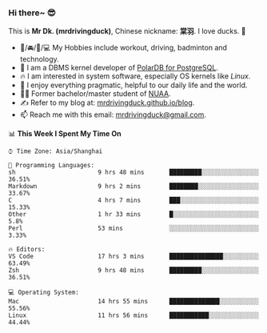 ### Hi there~ 😎

This is **Mr Dk. (mrdrivingduck)**, Chinese nickname: **棠羽**. I love ducks. 🦆

- 💪/🚘/🏸/💻 My Hobbies include workout, driving, badminton and technology.
- 🍊 I am a DBMS kernel developer of [PolarDB for PostgreSQL](https://github.com/ApsaraDB/PolarDB-for-PostgreSQL).
- 🔥 I am interested in system software, especially OS kernels like *Linux*.
- 🔧 I enjoy everything pragmatic, helpful to our daily life and the world.
- 👨‍🎓 Former bachelor/master student of [NUAA](https://en.wikipedia.org/wiki/Nanjing_University_of_Aeronautics_and_Astronautics).
- ✍ Refer to my blog at: [mrdrivingduck.github.io/blog](https://www.mrdrivingduck.cn/blog/#/).
- 📫 Reach me with this email: [mrdrivingduck@gmail.com](mailto:mrdrivingduck@gmail.com).

<!--START_SECTION:waka-->
📊 **This Week I Spent My Time On** 

```text
⌚︎ Time Zone: Asia/Shanghai

💬 Programming Languages: 
sh                       9 hrs 48 mins       █████████░░░░░░░░░░░░░░░░   36.51% 
Markdown                 9 hrs 2 mins        ████████░░░░░░░░░░░░░░░░░   33.67% 
C                        4 hrs 7 mins        ███░░░░░░░░░░░░░░░░░░░░░░   15.33% 
Other                    1 hr 33 mins        █░░░░░░░░░░░░░░░░░░░░░░░░   5.8% 
Perl                     53 mins             ░░░░░░░░░░░░░░░░░░░░░░░░░   3.33%

🔥 Editors: 
VS Code                  17 hrs 3 mins       ███████████████░░░░░░░░░░   63.49% 
Zsh                      9 hrs 48 mins       █████████░░░░░░░░░░░░░░░░   36.51%

💻 Operating System: 
Mac                      14 hrs 55 mins      ██████████████░░░░░░░░░░░   55.56% 
Linux                    11 hrs 56 mins      ███████████░░░░░░░░░░░░░░   44.44%

```


<!--END_SECTION:waka-->

<!-- ![Mr Dk.'s GitHub Stats](https://github-readme-stats.vercel.app/api?username=mrdrivingduck&count_private&show_icons=true&theme=buefy) -->

<!-- ![Most Used Languages](https://github-readme-stats.vercel.app/api/top-langs/?username=mrdrivingduck&exclude_repo=mips32-CPU,snort-tcp-socket&theme=buefy&layout=compact&langs_count=10) -->


<!--
**mrdrivingduck/mrdrivingduck** is a ✨ _special_ ✨ repository because its `README.md` (this file) appears on your GitHub profile.

Here are some ideas to get you started:

- 🔭 I’m currently working on ...
- 🌱 I’m currently learning ...
- 👯 I’m looking to collaborate on ...
- 🤔 I’m looking for help with ...
- 💬 Ask me about ...
- 📫 How to reach me: ...
- 😄 Pronouns: ...
- ⚡ Fun fact: ...
-->
